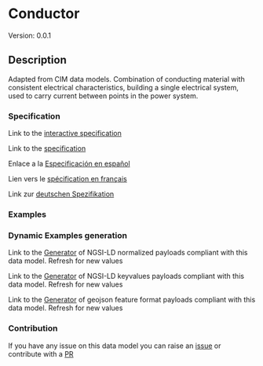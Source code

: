 # Conductor
Version: 0.0.1

## Description 

Adapted from CIM data models. Combination of conducting material with consistent electrical characteristics, building a single electrical system, used to carry current between points in the power system.
### Specification

Link to the [interactive specification](https://swagger.lab.fiware.org/?url=https://raw.githubusercontent.com/smart-data-models/dataModel.EnergyCIM/master/Conductor/swagger.yaml)

Link to the [specification](https://github.com/smart-data-models/dataModel.EnergyCIM/blob/master/Conductor/doc/spec.md)

Enlace a la [Especificación en español](https://github.com/smart-data-models/dataModel.EnergyCIM/blob/master/Conductor/doc/spec_ES.md)

Lien vers le [spécification en français](https://github.com/smart-data-models/dataModel.EnergyCIM/blob/master/Conductor/doc/spec_FR.md)

Link zur [deutschen Spezifikation](https://github.com/smart-data-models/dataModel.EnergyCIM/blob/master/Conductor/doc/spec_DE.md)
### Examples
### Dynamic Examples generation

Link to the [Generator](https://smartdatamodels.org/extra/ngsi-ld_generator.php?schemaUrl=https://raw.githubusercontent.com/smart-data-models/dataModel.EnergyCIM/master/Conductor/schema.json&email=info@smartdatamodels.org) of NGSI-LD normalized payloads compliant with this data model. Refresh for new values

Link to the [Generator](https://smartdatamodels.org/extra/ngsi-ld_generator_keyvalues.php?schemaUrl=https://raw.githubusercontent.com/smart-data-models/dataModel.EnergyCIM/master/Conductor/schema.json&email=info@smartdatamodels.org) of NGSI-LD keyvalues payloads compliant with this data model. Refresh for new values

Link to the [Generator](https://smartdatamodels.org/extra/geojson_features_generator_v1.0.php?schemaUrl=https://raw.githubusercontent.com/smart-data-models/dataModel.EnergyCIM/master/Conductor/schema.json&email=info@smartdatamodels.org) of geojson feature format payloads compliant with this data model. Refresh for new values
### Contribution

 If you have any issue on this data model you can raise an [issue](https://github.com/smart-data-models/dataModel.EnergyCIM/issues)  or contribute with a [PR](https://github.com/smart-data-models/dataModel.EnergyCIM/pulls)